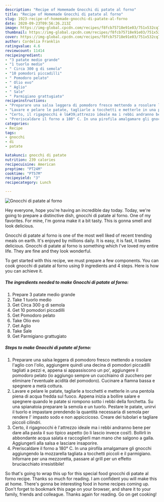 ```yaml
---
description: "Recipe of Homemade Gnocchi di patate al forno"
title: "Recipe of Homemade Gnocchi di patate al forno"
slug: 1923-recipe-of-homemade-gnocchi-di-patate-al-forno
date: 2020-09-23T09:56:26.213Z
image: https://img-global.cpcdn.com/recipes/f8fcb75718e91e03/751x532cq70/gnocchi-di-patate-al-forno-recipe-main-photo.jpg
thumbnail: https://img-global.cpcdn.com/recipes/f8fcb75718e91e03/751x532cq70/gnocchi-di-patate-al-forno-recipe-main-photo.jpg
cover: https://img-global.cpcdn.com/recipes/f8fcb75718e91e03/751x532cq70/gnocchi-di-patate-al-forno-recipe-main-photo.jpg
author: Cordelia Franklin
ratingvalue: 4.6
reviewcount: 11414
recipeingredient:
- "3 patate medio grande"
- "1 tuorlo medio"
- " Circa 300 g di semola"
- "10 pomodori piccadilli"
- " Pomodoro pelato"
- " Olio evo"
- " Aglio"
- " Sale"
- " Parmigiano grattugiato"
recipeinstructions:
- "Preparare una salsa leggera di pomodoro fresco mettendo a rosolare l&#39;aglio con l&#39;olio, aggiungere quindi una decina di pomodori piccadilli tagliati a pezzi e, appena si appassiscono un po&#39;, aggiungere il pomodoro pelato (io aggiungo sempre un cucchiaino di zucchero per eliminare l&#39;eventuale acidità del pomodoro). Cucinare a fiamna bassa e spegnere a metà cottura."
- "Lavare e pelare le patate, tagliarle a tocchetti e metterle in una pentola piena di acqua fredda sul fuoco. Appena inizia a bollire salare e spegnere quando le patate si rompono sotto i rebbi della forchetta. Su una spianatoia preparare la semola e un tuorlo. Pestare le patate, unirvi il tuorlo e impastare prendendo la quantità necessaria di semola per rendere l&#39; impasto sodo e non appiccicoso. Creare dei tubolari e tagliare piccoli cilindri."
- "Certo, il rigagnocchi è l&#39;attrezzo ideale ma i rebbi andranno bene per dare alla pasta il suo tipico aspetto (io li lascio invece così!). Bollirli in abbondante acqua salata e raccoglierli man mano che salgono a galla. Aggiungerli alla salsa e lasciare insaporire."
- "Preriscaldare il forno a 180° C. In una pirofila amalgamare gli gnocchi aggiungendo la mozzarella tagliata a tocchetti piccoli e il parmigiano. Infornare per una mezzoretta, passare al grill per un effetto bruciacchiato irresistibile!"
categories:
- Recipe
tags:
- gnocchi
- di
- patate

katakunci: gnocchi di patate 
nutrition: 239 calories
recipecuisine: American
preptime: "PT24M"
cooktime: "PT57M"
recipeyield: "3"
recipecategory: Lunch

---
```



![Gnocchi di patate al forno](https://img-global.cpcdn.com/recipes/f8fcb75718e91e03/751x532cq70/gnocchi-di-patate-al-forno-recipe-main-photo.jpg)

Hey everyone, hope you're having an incredible day today. Today, we're going to prepare a distinctive dish, gnocchi di patate al forno. One of my favorites. For mine, I'm gonna make it a bit tasty. This is gonna smell and look delicious.



Gnocchi di patate al forno is one of the most well liked of recent trending meals on earth. It's enjoyed by millions daily. It is easy, it is fast, it tastes delicious. Gnocchi di patate al forno is something which I've loved my entire life. They are fine and they look wonderful.


To get started with this recipe, we must prepare a few components. You can cook gnocchi di patate al forno using 9 ingredients and 4 steps. Here is how you can achieve it.

<!--inarticleads1-->

##### The ingredients needed to make Gnocchi di patate al forno:

1. Prepare 3 patate medio grande
1. Take 1 tuorlo medio
1. Get  Circa 300 g di semola
1. Get 10 pomodori piccadilli
1. Get  Pomodoro pelato
1. Take  Olio evo
1. Get  Aglio
1. Take  Sale
1. Get  Parmigiano grattugiato




<!--inarticleads2-->

##### Steps to make Gnocchi di patate al forno:

1. Preparare una salsa leggera di pomodoro fresco mettendo a rosolare l&#39;aglio con l&#39;olio, aggiungere quindi una decina di pomodori piccadilli tagliati a pezzi e, appena si appassiscono un po&#39;, aggiungere il pomodoro pelato (io aggiungo sempre un cucchiaino di zucchero per eliminare l&#39;eventuale acidità del pomodoro). Cucinare a fiamna bassa e spegnere a metà cottura.
1. Lavare e pelare le patate, tagliarle a tocchetti e metterle in una pentola piena di acqua fredda sul fuoco. Appena inizia a bollire salare e spegnere quando le patate si rompono sotto i rebbi della forchetta. Su una spianatoia preparare la semola e un tuorlo. Pestare le patate, unirvi il tuorlo e impastare prendendo la quantità necessaria di semola per rendere l&#39; impasto sodo e non appiccicoso. Creare dei tubolari e tagliare piccoli cilindri.
1. Certo, il rigagnocchi è l&#39;attrezzo ideale ma i rebbi andranno bene per dare alla pasta il suo tipico aspetto (io li lascio invece così!). Bollirli in abbondante acqua salata e raccoglierli man mano che salgono a galla. Aggiungerli alla salsa e lasciare insaporire.
1. Preriscaldare il forno a 180° C. In una pirofila amalgamare gli gnocchi aggiungendo la mozzarella tagliata a tocchetti piccoli e il parmigiano. Infornare per una mezzoretta, passare al grill per un effetto bruciacchiato irresistibile!




So that's going to wrap this up for this special food gnocchi di patate al forno recipe. Thanks so much for reading. I am confident you will make this at home. There's gonna be interesting food in home recipes coming up. Don't forget to bookmark this page on your browser, and share it to your family, friends and colleague. Thanks again for reading. Go on get cooking!
